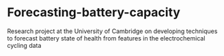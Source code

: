 # Forecasting-battery-capacity
Research project at the University of Cambridge on developing techniques to forecast battery state of health from features in the electrochemical cycling data
